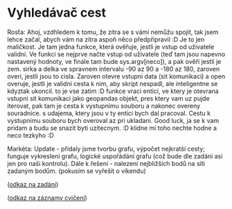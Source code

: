 # Vyhledávač cest
Rosťa: Ahoj, 
vzdhledem k tomu, že zítra se s vámí nemůžu spojit, tak jsem lehce začal, abych vám na zítra aspoň něco předpřipravil :D Je to jen maličkost. Je tam jedna funkce, která ověřuje, jestli je vstup od uživatele validní. Ve funkci se nejprve načte vstup od uživatele (teď tam jsou napevno nastavený hodnoty, ve finále tam bude sys.argv[neco]), a pak ověří jestli je zem. sirka a delka ve spravnem intervalu -90 az 90 a -180 az 180, zaroven overi, jestli jsou to cisla. Zaroven otevre vstupni data (sit komunikaci) a open overuje, jestli je validni cesta k nim, aby skript nespadl, ale inteligentne se kdyztak ukoncil. to je vse zatim :D 
funkce vraci entici, ve ktery je otevrana vstupni sit komunikaci jako geopandas objekt, pres ktery vam uz pujde iterovat, pak tam je cesta k vystupnimu souboru a nakonec overeny souradnice. s udajema, ktery jsou v ty entici bych dal pracoval. 
Cestu k vystupnimu souboru bych overoval az pri ukladani. 
Good luck, ja se k vam pridam a budu se snazit byti uzitecnym. :D klidne mi toho nechte hodne a neco tezkyho :D 

Markéta: Update - přidaly jsme tvorbu grafu, výpočet nejkratší cesty; funguje vykreslení grafu, logické uspořádání grafu (což bude dle zadání asi jen pro naši kontrolu). 
Dále k řešení - nalezení nejbližších bodů na síti zadaným bodům. (pokusím se vyřešit o víkendu)


([odkaz na zadání](https://github.com/xtompok/prg2_20/tree/main/du03))

([odkaz na záznamy cvičení](https://owncloud.cesnet.cz/index.php/s/8VzyWaUv9LI4LYG))

